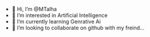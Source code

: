 - 👋 Hi, I’m @MTalha   
- 👀 I’m interested in Artificial Intelligence
- 🌱 I’m currently learning Genrative Ai
- 💞️ I’m looking to collaborate on github with my freind...

<!---
MTalhakurama/MTalhakurama is a ✨ special ✨ repository because its `README.md` (this file) appears on your GitHub profile.
You can click the Preview link to take a look at your changes.
--->
